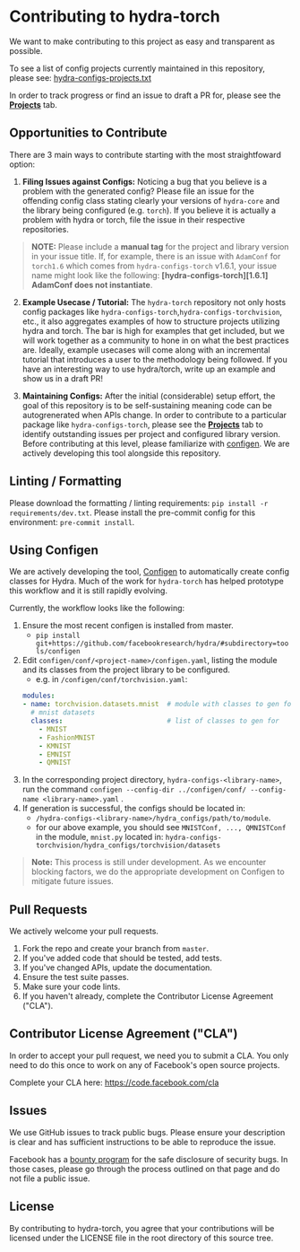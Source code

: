 # Contributing to hydra-torch
We want to make contributing to this project as easy and transparent as
possible.

To see a list of config projects currently maintained in this repository, please see: [hydra-configs-projects.txt](hydra-configs-projects.txt)

In order to track progress or find an issue to draft a PR for, please see the [**Projects**](https://github.com/pytorch/hydra-torch/projects) tab.

## Opportunities to Contribute
There are 3 main ways to contribute starting with the most straightfoward option:

1. **Filing Issues against Configs:** Noticing a bug that you believe is a problem with the generated config? Please file an issue for the offending config class stating clearly your versions of `hydra-core` and the library being configured (e.g. `torch`). If you believe it is actually a problem with hydra or torch, file the issue in their respective repositories. 

> **NOTE:** Please include a **manual tag** for the project and library version in your issue title. If, for example, there is an issue with `AdamConf` for `torch1.6` which comes from `hydra-configs-torch` v1.6.1, your issue name might look like the following:
 **[hydra-configs-torch][1.6.1] AdamConf does not instantiate**.

2. **Example Usecase / Tutorial:** The `hydra-torch` repository not only hosts config packages like `hydra-configs-torch`,`hydra-configs-torchvision`, etc., it also aggregates examples of how to structure projects utilizing hydra and torch. The bar is high for examples that get included, but we will work together as a community to hone in on what the best practices are. Ideally, example usecases will come along with an incremental tutorial that introduces a user to the methodology being followed. If you have an interesting way to use hydra/torch, write up an example and show us in a draft PR!

3. **Maintaining Configs:** After the initial (considerable) setup effort, the goal of this repository is to be self-sustaining meaning code can be autogrenerated when APIs change. In order to contribute to a particular package like `hydra-configs-torch`, please see the [**Projects**](https://github.com/pytorch/hydra-torch/projects) tab to identify outstanding issues per project and configured library version. Before contributing at this level, please familiarize with [configen](https://github.com/facebookresearch/hydra/tree/master/tools/configen). We are actively developing this tool alongside this repository.

## Linting / Formatting
Please download the formatting / linting requirements: `pip install -r requirements/dev.txt`.
Please install the pre-commit config for this environment: `pre-commit install`.


## Using Configen

We are actively developing the tool, [Configen](https://github.com/facebookresearch/hydra/tree/master/tools/configen) to automatically create config classes for Hydra. Much of the work for `hydra-torch` has helped prototype this workflow and it is still rapidly evolving.

Currently, the workflow looks like the following:

1. Ensure the most recent configen is installed from master.
   - `pip install git+https://github.com/facebookresearch/hydra/#subdirectory=tools/configen`
2. Edit `configen/conf/<project-name>/configen.yaml`, listing the module and its classes from the project library to be configured.
   - e.g. in `/configen/conf/torchvision.yaml`:
	```yaml
    modules:
    - name: torchvision.datasets.mnist  # module with classes to gen for
      # mnist datasets
      classes:                          # list of classes to gen for
        - MNIST
        - FashionMNIST
        - KMNIST
        - EMNIST
        - QMNIST

    ```
3. In the corresponding project directory, `hydra-configs-<library-name>`, run the command `configen --config-dir ../configen/conf/ --config-name <library-name>.yaml` .
4. If generation is successful, the configs should be located in:
     - `/hydra-configs-<library-name>/hydra_configs/path/to/module`.
   - for our above example, you should see `MNISTConf, ..., QMNISTConf` in the module, `mnist.py` located in:
  `hydra-configs-torchvision/hydra_configs/torchvision/datasets`

>**Note:** This process is still under development. As we encounter blocking factors, we do the appropriate development on Configen to mitigate future issues.


## Pull Requests
We actively welcome your pull requests.

1. Fork the repo and create your branch from `master`.
2. If you've added code that should be tested, add tests.
3. If you've changed APIs, update the documentation.
4. Ensure the test suite passes.
5. Make sure your code lints.
6. If you haven't already, complete the Contributor License Agreement ("CLA").

## Contributor License Agreement ("CLA")
In order to accept your pull request, we need you to submit a CLA. You only need
to do this once to work on any of Facebook's open source projects.

Complete your CLA here: <https://code.facebook.com/cla>

## Issues
We use GitHub issues to track public bugs. Please ensure your description is
clear and has sufficient instructions to be able to reproduce the issue.

Facebook has a [bounty program](https://www.facebook.com/whitehat/) for the safe
disclosure of security bugs. In those cases, please go through the process
outlined on that page and do not file a public issue.

## License
By contributing to hydra-torch, you agree that your contributions will be licensed
under the LICENSE file in the root directory of this source tree.
